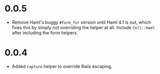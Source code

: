 # 0.0.5

* Remove Haml's buggy `#form_for` version until Haml 4.1 is out, which fixes this by simply not overriding the helper at all. Include `Cell::Haml` after including the form helpers.

# 0.0.4

* Added `capture` helper to override Rails escaping.